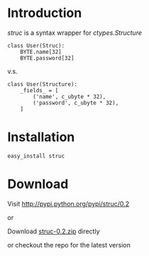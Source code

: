 # Introduction #

_struc_ is a syntax wrapper for _ctypes.Structure_

```
class User(Struc):
    BYTE.name[32]
    BYTE.password[32]
```
v.s.
```
class User(Structure):
    _fields_ = [
        ('name', c_ubyte * 32),
        ('password', c_ubyte * 32),
    ]
```

# Installation #
```
easy_install struc
```

# Download #

Visit http://pypi.python.org/pypi/struc/0.2

or

Download [struc-0.2.zip](http://pypi.python.org/packages/source/s/struc/struc-0.2.zip#md5=21b3a066c066ffb3ba5838a5fac5c46a) directly

or checkout the repo for the latest version